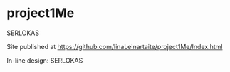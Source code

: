 # project1Me
SERLOKAS

Site published at https://github.com/linaLeinartaite/project1Me/Index.html

In-line design: SERLOKAS
